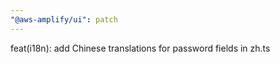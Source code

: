 ```yaml
---
"@aws-amplify/ui": patch
---
```


feat(i18n): add Chinese translations for password fields in zh.ts

